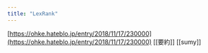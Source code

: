 ```yaml
---
title: "LexRank"
---
```


[https://ohke.hateblo.jp/entry/2018/11/17/230000](https://ohke.hateblo.jp/entry/2018/11/17/230000)
[[要約]]
[[sumy]]

